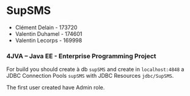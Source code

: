 SupSMS
======

* Clément Delain - 173720
* Valentin Duhamel - 174601
* Valentin Lecorps - 169998

### 4JVA – Java EE - Enterprise Programming Project

For build you should create à db `supSMS` and create in `localhost:4848` a JDBC Connection Pools `supSMS` with JDBC Resources `jdbc/SupSMS`.


The first user created have Admin role.